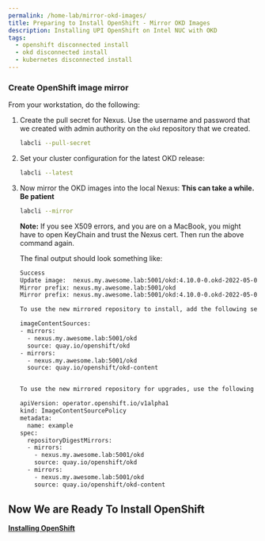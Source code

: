 ```yaml
---
permalink: /home-lab/mirror-okd-images/
title: Preparing to Install OpenShift - Mirror OKD Images
description: Installing UPI OpenShift on Intel NUC with OKD
tags:
  - openshift disconnected install
  - okd disconnected install
  - kubernetes disconnected install
---
```

### Create OpenShift image mirror

From your workstation, do the following:

1. Create the pull secret for Nexus.  Use the username and password that we created with admin authority on the `okd` repository that we created.

   ```bash
   labcli --pull-secret
   ```

1. Set your cluster configuration for the latest OKD release:

   ```bash
   labcli --latest
   ```

1. Now mirror the OKD images into the local Nexus: __This can take a while.  Be patient__

   ```bash
   labcli --mirror 
   ```

   __Note:__ If you see X509 errors, and you are on a MacBook, you might have to open KeyChain and trust the Nexus cert.  Then run the above command again.

   The final output should look something like:

   ```bash
   Success
   Update image:  nexus.my.awesome.lab:5001/okd:4.10.0-0.okd-2022-05-07-021833
   Mirror prefix: nexus.my.awesome.lab:5001/okd
   Mirror prefix: nexus.my.awesome.lab:5001/okd:4.10.0-0.okd-2022-05-07-021833

   To use the new mirrored repository to install, add the following section to the install-config.yaml:

   imageContentSources:
   - mirrors:
     - nexus.my.awesome.lab:5001/okd
     source: quay.io/openshift/okd
   - mirrors:
     - nexus.my.awesome.lab:5001/okd
     source: quay.io/openshift/okd-content


   To use the new mirrored repository for upgrades, use the following to create an ImageContentSourcePolicy:

   apiVersion: operator.openshift.io/v1alpha1
   kind: ImageContentSourcePolicy
   metadata:
     name: example
   spec:
     repositoryDigestMirrors:
     - mirrors:
       - nexus.my.awesome.lab:5001/okd
       source: quay.io/openshift/okd
     - mirrors:
       - nexus.my.awesome.lab:5001/okd
       source: quay.io/openshift/okd-content    
   ```

## Now We are Ready To Install OpenShift

__[Installing OpenShift](/home-lab/install-okd-lab/)__
